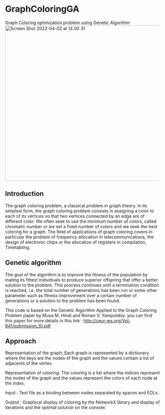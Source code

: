 # GraphColoringGA
Graph Coloring optimization problem using Genetic Algorithm
 <img width="508" alt="Screen Shot 2022-04-02 at 14 00 31" src="https://user-images.githubusercontent.com/36630821/161386643-8a82a17d-9c71-4bd2-b940-0e6dfd2487ab.png">

## Introduction 
The graph coloring problem, a classical problem in graph theory. In its simplest form, the graph coloring problem consists in assigning a color to each of its vertices so that two vertices connected by an edge are of different color. We often seek to use the minimum number of colors, called chromatic number or we set a fixed number of colors and we seek the best coloring for a graph. The field of applications of graph coloring covers in particular the problem of frequency allocation in telecommunications, the design of electronic chips or the allocation of registers in compilation, Timetabling.

## Genetic algorithm 
The goal of the algorithm is to improve the fitness of the population by mating its fittest individuals to produce superior offspring that offer a better solution to the problem. This process continues until a termination condition is reached, i.e. the total number of generations has been run or some other parameter such as fitness improvement over a certain number of generations or a solution to the problem has been found.

This code is based on the Genetic Algorithm Applied to the Graph Coloring Problem paper by Musa M. Hindi and Roman V. Yampolskiy.
you can find this paper for more details in this link : http://ceur-ws.org/Vol-841/submission_10.pdf

## Approach 
Representation of the graph:
Each graph is represented by a dictionary where the keys are the nodes of the graph and the values contain a list of adjacents of the vertex.

Representation of coloring:
The coloring is a list where the indices represent the nodes of the graph and the values represent the colors of each node at the index.

Input :
Text file as a binding between nodes separated by spaces and EOLs.

Output :
Graphical display of coloring by the NetworkX library and display of iterations and the optimal solution on the console.
